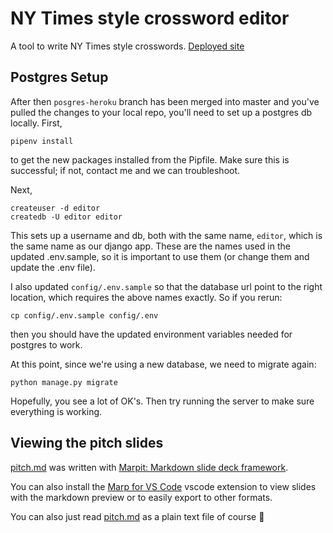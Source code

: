 # NY Times style crossword editor
A tool to write NY Times style crosswords. [Deployed site](https://crossword-editor.herokuapp.com/)

## Postgres Setup
After then `posgres-heroku` branch has been merged into master and you've pulled the changes to your local repo,
you'll need to set up a postgres db locally.  First,
```shell
pipenv install
```
to get the new packages installed from the Pipfile.  Make sure this is successful; if not, contact me and we can troubleshoot.

Next,
```shell
createuser -d editor
createdb -U editor editor
```
This sets up a username and db, both with the same name, `editor`, which is the same name as our django app.
These are the names used in the updated .env.sample, so it is important to use them (or change them and update the .env file).

I also updated `config/.env.sample` so that the database url point to the right location, which requires the above names exactly.  So if you rerun:
```shell
cp config/.env.sample config/.env
```
then you should have the updated environment variables needed for postgres to work.

At this point, since we're using a new database, we need to migrate again:
```shell
python manage.py migrate
```
Hopefully, you see a lot of OK's.  Then try running the server to make sure everything is working.


## Viewing the pitch slides
[pitch.md](pitch.md) was written with [Marpit: Markdown slide deck framework](https://marpit.marp.app/).

You can also install the [Marp for VS Code](https://marketplace.visualstudio.com/items?itemName=marp-team.marp-vscode) vscode extension to view slides with the markdown preview or to easily export to other formats.

You can also just read [pitch.md](pitch.md) as a plain text file of course 🙂